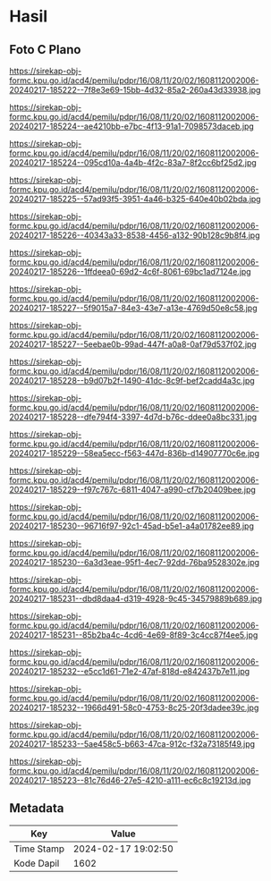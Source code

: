 # Hasil

## Foto C Plano

https://sirekap-obj-formc.kpu.go.id/acd4/pemilu/pdpr/16/08/11/20/02/1608112002006-20240217-185222--7f8e3e69-15bb-4d32-85a2-260a43d33938.jpg

https://sirekap-obj-formc.kpu.go.id/acd4/pemilu/pdpr/16/08/11/20/02/1608112002006-20240217-185224--ae4210bb-e7bc-4f13-91a1-7098573daceb.jpg

https://sirekap-obj-formc.kpu.go.id/acd4/pemilu/pdpr/16/08/11/20/02/1608112002006-20240217-185224--095cd10a-4a4b-4f2c-83a7-8f2cc6bf25d2.jpg

https://sirekap-obj-formc.kpu.go.id/acd4/pemilu/pdpr/16/08/11/20/02/1608112002006-20240217-185225--57ad93f5-3951-4a46-b325-640e40b02bda.jpg

https://sirekap-obj-formc.kpu.go.id/acd4/pemilu/pdpr/16/08/11/20/02/1608112002006-20240217-185226--40343a33-8538-4456-a132-90b128c9b8f4.jpg

https://sirekap-obj-formc.kpu.go.id/acd4/pemilu/pdpr/16/08/11/20/02/1608112002006-20240217-185226--1ffdeea0-69d2-4c6f-8061-69bc1ad7124e.jpg

https://sirekap-obj-formc.kpu.go.id/acd4/pemilu/pdpr/16/08/11/20/02/1608112002006-20240217-185227--5f9015a7-84e3-43e7-a13e-4769d50e8c58.jpg

https://sirekap-obj-formc.kpu.go.id/acd4/pemilu/pdpr/16/08/11/20/02/1608112002006-20240217-185227--5eebae0b-99ad-447f-a0a8-0af79d537f02.jpg

https://sirekap-obj-formc.kpu.go.id/acd4/pemilu/pdpr/16/08/11/20/02/1608112002006-20240217-185228--b9d07b2f-1490-41dc-8c9f-bef2cadd4a3c.jpg

https://sirekap-obj-formc.kpu.go.id/acd4/pemilu/pdpr/16/08/11/20/02/1608112002006-20240217-185228--dfe794f4-3397-4d7d-b76c-ddee0a8bc331.jpg

https://sirekap-obj-formc.kpu.go.id/acd4/pemilu/pdpr/16/08/11/20/02/1608112002006-20240217-185229--58ea5ecc-f563-447d-836b-d14907770c6e.jpg

https://sirekap-obj-formc.kpu.go.id/acd4/pemilu/pdpr/16/08/11/20/02/1608112002006-20240217-185229--f97c767c-6811-4047-a990-cf7b20409bee.jpg

https://sirekap-obj-formc.kpu.go.id/acd4/pemilu/pdpr/16/08/11/20/02/1608112002006-20240217-185230--96716f97-92c1-45ad-b5e1-a4a01782ee89.jpg

https://sirekap-obj-formc.kpu.go.id/acd4/pemilu/pdpr/16/08/11/20/02/1608112002006-20240217-185230--6a3d3eae-95f1-4ec7-92dd-76ba9528302e.jpg

https://sirekap-obj-formc.kpu.go.id/acd4/pemilu/pdpr/16/08/11/20/02/1608112002006-20240217-185231--dbd8daa4-d319-4928-9c45-34579889b689.jpg

https://sirekap-obj-formc.kpu.go.id/acd4/pemilu/pdpr/16/08/11/20/02/1608112002006-20240217-185231--85b2ba4c-4cd6-4e69-8f89-3c4cc87f4ee5.jpg

https://sirekap-obj-formc.kpu.go.id/acd4/pemilu/pdpr/16/08/11/20/02/1608112002006-20240217-185232--e5cc1d61-71e2-47af-818d-e842437b7e11.jpg

https://sirekap-obj-formc.kpu.go.id/acd4/pemilu/pdpr/16/08/11/20/02/1608112002006-20240217-185232--1966d491-58c0-4753-8c25-20f3dadee39c.jpg

https://sirekap-obj-formc.kpu.go.id/acd4/pemilu/pdpr/16/08/11/20/02/1608112002006-20240217-185233--5ae458c5-b663-47ca-912c-f32a73185f49.jpg

https://sirekap-obj-formc.kpu.go.id/acd4/pemilu/pdpr/16/08/11/20/02/1608112002006-20240217-185223--81c76d46-27e5-4210-a111-ec6c8c19213d.jpg


## Metadata

| Key        | Value               |
| ---------- | ------------------- |
| Time Stamp | 2024-02-17 19:02:50 |
| Kode Dapil | 1602                |



